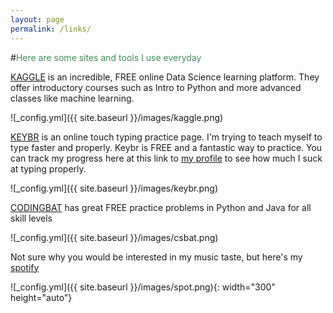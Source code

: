 ```yaml
---
layout: page
permalink: /links/
---
```


#<span style="color:#408C59">Here are some sites and tools I use everyday</span>

[KAGGLE](https://www.kaggle.com/learn) is an incredible, FREE online Data Science learning platform. They offer introductory courses such as Intro to Python and more advanced classes like machine learning. 

![_config.yml]({{ site.baseurl }}/images/kaggle.png)

[KEYBR](https://www.keybr.com/) is an online touch typing practice page. I'm trying to teach myself to type faster and properly. Keybr is FREE and a fantastic way to practice. You can track my progress here at this link to [my profile](https://www.keybr.com/profile/p4b6ml1) to see how much I suck at typing properly.

![_config.yml]({{ site.baseurl }}/images/keybr.png)


[CODINGBAT](https://codingbat.com/python) has great FREE practice problems in Python and Java for all skill levels

![_config.yml]({{ site.baseurl }}/images/csbat.png)



Not sure why you would be interested in my music taste, but here's my [spotify](https://open.spotify.com/user/zroc1000?si=9d0f5467153a4228)

![_config.yml]({{ site.baseurl }}/images/spot.png){: width="300" height="auto"}